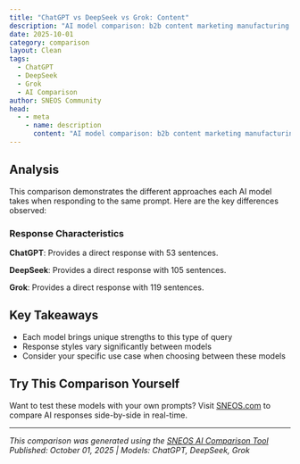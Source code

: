 ```yaml
---
title: "ChatGPT vs DeepSeek vs Grok: Content"
description: "AI model comparison: b2b content marketing manufacturing..."
date: 2025-10-01
category: comparison
layout: Clean
tags:
  - ChatGPT
  - DeepSeek
  - Grok
  - AI Comparison
author: SNEOS Community
head:
  - - meta
    - name: description
      content: "AI model comparison: b2b content marketing manufacturing..."
---
```


<ChatComparison
  title="ChatGPT vs DeepSeek vs Grok: Content"
  prompt="b2b content marketing manufacturing"
  :responses='{
    "ChatGPT": "Certainly! B2B content marketing for the manufacturing sector involves creating and distributing valuable, relevant content tailored to other businesses, such as suppliers, distributors, or direct clients in industries that require manufactured products. Effective content marketing can build trust, demonstrate expertise, and generate leads. Here are some strategies and ideas specifically for B2B content marketing in manufacturing:\n\n### Key Strategies for B2B Content Marketing in Manufacturing\n\n1. **Understand Your Audience**\n   - Identify decision-makers: engineers, procurement managers, operations directors.\n   - Understand their pain points: quality control, cost efficiency, lead times, compliance.\n\n2. **Create Educational \u0026 Technical Content**\n   - Whitepapers on industry standards or new technologies.\n   - Case studies showcasing successful projects and ROI.\n   - Technical datasheets and product specifications.\n   - Blog posts explaining manufacturing processes or innovations.\n\n3. **Leverage Visual \u0026 Interactive Content**\n   - High-quality product images and videos showing machinery in action.\n   - 3D product demos or virtual factory tours.\n   - Infographics illustrating complex manufacturing workflows or benefits.\n\n4. **Use Thought Leadership to Build Authority**\n   - Publish articles on industry trends and future outlooks.\n   - Host webinars or podcasts with manufacturing experts.\n   - Participate in industry forums and answer FAQs.\n\n5. **Optimize Content for Search Engines (SEO)**\n   - Use keywords that your B2B customers search for, such as \u201Cindustrial machining services,\u201D \u201Ccustom metal fabrication,\u201D or \u201Clean manufacturing solutions.\u201D\n   - Optimize product pages and blog posts for relevant keywords.\n   - Ensure your website is mobile-friendly and fast-loading.\n\n6. **Leverage LinkedIn and Industry Platforms**\n   - Share content on LinkedIn targeting manufacturing professionals.\n   - Join LinkedIn groups relevant to your niche.\n   - Advertise on industry-specific platforms or magazines.\n\n7. **Email Marketing for Lead Nurturing**\n   - Send newsletters with updates about new processes, certifications, or product ranges.\n   - Share educational content to guide prospects through the buyer\u2019s journey.\n\n8. **Customer Success Stories and Testimonials**\n   - Highlight how your manufacturing solutions helped clients solve specific problems.\n   - Include data on cost savings, efficiency improvements, or product performance.\n\n---\n\n### Content Ideas for Manufacturing B2B Marketing\n\n- **\u201CHow-to\u201D Guides:** e.g., \u201CHow to Choose the Right CNC Machining Partner\u201D\n- **Industry Trend Reports:** Analysis on automation in manufacturing or sustainability trends.\n- **Behind-the-Scenes Videos:** Show your quality control processes or factory operations.\n- **Product Comparison Charts:** Help prospects compare materials or components.\n- **Compliance \u0026 Safety Updates:** Explain new regulations impacting manufacturing.\n- **Case Studies:** Document challenges, solutions, and benefits for your customers.\n- **FAQ Pages:** Address common queries about your manufacturing capabilities.\n- **Interactive ROI Calculators:** Let potential clients estimate savings or productivity gains using your services.\n\n---\n\n### Example Workflow for a Content Campaign\n\n1. Identify a specific problem faced by your target audience.\n2. Create an in-depth whitepaper addressing the problem and your solution.\n3. Promote the whitepaper via blog posts, LinkedIn posts, and email marketing.\n4. Host a webinar diving deeper into the topic with Q\u0026A.\n5. Follow up with leads who downloaded your content to schedule demos or consultations.\n\n---\n\nIf you want, I can help create specific content outlines, blog posts, or social media posts tailored to your manufacturing niche!",
    "DeepSeek": "Of course. B2B content marketing for the manufacturing industry is a powerful strategy to generate leads, build authority, and support a complex, long sales cycle. It\u0027s about demonstrating expertise and solving problems, not just selling a product.\n\nHere is a comprehensive guide to B2B content marketing for manufacturers, covering strategy, content ideas, distribution, and measurement.\n\n### The Core Challenge \u0026 Opportunity in Manufacturing Marketing\n\n*   **Challenge:** The sales cycle is long, involves multiple stakeholders (engineers, procurement, C-suite), and decisions are based on ROI, specifications, and reliability.\n*   **Opportunity:** Buyers are actively researching solutions online long before they contact a salesperson. Your content is your first\u2014and most important\u2014salesperson.\n\n---\n\n### Phase 1: Strategy \u0026 Foundation\n\nYou cannot create content in a vacuum. Start with a solid foundation.\n\n**1. Define Your Goals:**\n*   Generate qualified leads\n*   Establish thought leadership\n*   Support existing customers (reduce churn, drive repeat business)\n*   Improve SEO and online visibility\n\n**2. Identify Your Target Audience (Buyer Personas):**\nWho are you trying to reach? Each has different pain points.\n*   **The Engineer / Technical Manager:** Cares about specs, materials, tolerances, CAD files, and technical applications.\n*   **The Procurement / Supply Chain Manager:** Cares about cost, lead times, reliability, quality certifications (ISO, etc.), and logistics.\n*   **The Plant Manager / Operations Director:** Cares about efficiency, uptime, safety, throughput, and total cost of ownership.\n*   **The C-Suite (CEO, CFO):** Cares about strategic partnerships, risk mitigation, scalability, and bottom-line impact.\n\n**3. Map Content to the Buyer\u0027s Journey:**\nYour content must serve the prospect at every stage of their decision-making process.\n\n| Buyer\u0027s Stage | Goal | Content Format Examples |\n| :--- | :--- | :--- |\n| **Awareness** | They have a problem (e.g., high defect rate, slow throughput). Your content identifies and educates. | Blog Posts, Industry Reports, Infographics, \u0022What is...\u0022 Explainer Videos, Checklists. |\n| **Consideration** | They understand their problem and are evaluating solutions. Your content showcases your expertise. | Case Studies, White Papers, Webinars, Technical Guides, Comparison Guides, Product Demos. |\n| **Decision** | They are ready to choose a vendor. Your content provides the final proof and reduces perceived risk. | Detailed Case Studies, ROI Calculators, Free Trials/Samples, Client Testimonials, Data Sheets. |\n\n**4. Conduct Keyword Research:**\nFind out what your potential customers are searching for.\n*   **Top-of-Funnel:** \u0022causes of metal fatigue,\u0022 \u0022lean manufacturing techniques,\u0022 \u0022benefits of additive manufacturing.\u0022\n*   **Middle-of-Funnel:** \u0022how to choose a CNC machining partner,\u0022 \u0022supplier quality management checklist.\u0022\n*   **Bottom-of-Funnel:** \u0022precision sheet metal fabrication [city],\u0022 \u0022injection molding company ISO 9001.\u0022\n\n---\n\n### Phase 2: Content Ideas \u0026 Formats for Manufacturers\n\nHere are specific, high-impact content ideas tailored to the industry.\n\n#### Top-of-Funnel (Awareness)\n\n1.  **Blog on Industry Trends \u0026 Problems:** Write about Industry 4.0, IoT, sustainability, supply chain resilience, and automation.\n2.  **\u0022How-To\u0022 Guides \u0026 Checklists:** \u00225-Step Checklist for Reducing Material Waste,\u0022 \u0022How to Perform Preventive Maintenance on [Your Equipment Type].\u0022\n3.  **Explainer Videos:** Short, animated videos explaining a complex process (e.g., \u0022What is Powder Coating?\u0022).\n4.  **Infographics:** Visualize a complex process or summarize a industry report\u0027s key findings.\n\n#### Middle-of-Funnel (Consideration)\n\n1.  **Case Studies (The King of B2B Manufacturing Content):**\n    *   **Format:** Challenge \u2192 Solution \u2192 Results.\n    *   **Focus:** Quantifiable results. \u0022How we helped [Client] increase output by 15% and reduce scrap by 20%.\u0022\n    *   **Detail:** Include photos, quotes, and specific data.\n2.  **White Papers / E-books:** Deep-dive into a single topic. \u0022The Ultimate Guide to Implementing IIoT in Your Factory,\u0022 \u0022A Manufacturer\u0027s Guide to Achieving ISO 9001:2015 Certification.\u0022\n3.  **Webinars:** Host a live or pre-recorded session with a technical expert. \u0022Optimizing Your CNC Workflow,\u0022 \u0022Q\u0026A on New Material Science for Aerospace.\u0022\n4.  **Technical Application Notes:** Detailed documents showing how your product or process solves a specific technical challenge.\n\n#### Bottom-of-Funnel (Decision)\n\n1.  **Detailed Product/Specification Sheets:** Easily downloadable, precise, and clear.\n2.  **ROI Calculators:** An interactive tool that lets prospects input their numbers to see potential savings or gains from using your solution.\n3.  **\u0022Request a Quote\u0022 or \u0022Schedule a Consultation\u0022 Landing Pages:** These are content too! They must be clear, concise, and build trust with testimonials and certifications.\n4.  **Customer Testimonial Videos:** Short videos featuring happy clients talking about their positive experience and results.\n\n---\n\n### Phase 3: Distribution \u0026 Amplification\n\nCreating great content isn\u0027t enough. You have to get it in front of the right people.\n\n1.  **SEO:** Optimize all content for relevant keywords to attract organic traffic.\n2.  **Email Marketing/Nurturing:**\n    *   Send a monthly newsletter with blog posts and company news.\n    *   Create automated email sequences that deliver your white paper or case study to new leads over time.\n3.  **LinkedIn (The #1 Platform for B2B Manufacturing):**\n    *   Share content on your company page.\n    *   Encourage technical leaders and sales staff to share content on their personal profiles.\n    *   Join and participate in relevant industry groups.\n4.  **Trade Shows \u0026 Events:** Use your whitepapers and case studies as gated content to capture leads at your booth. Promote your webinar on your event materials.\n5.  **Sales Enablement:** Equip your sales team with this content. They should be sending relevant case studies and blog posts to prospects during the sales process.\n\n---\n\n### Phase 4: Measurement \u0026 Analytics\n\nTrack what\u0027s working and adjust your strategy.\n\n*   **Website Traffic:** Are more relevant visitors coming to your site?\n*   **Lead Generation:** How many leads (form fills, downloads) is each piece of content generating?\n*   **Engagement:** Time on page, bounce rate, social shares.\n*   **Conversion Rate:** How many leads from your content become customers?\n*   **SEO Performance:** Keyword rankings and organic traffic growth.\n\n### A Simple Example: \u0022Advanced Composites Inc.\u0022\n\n*   **Problem:** They want to attract aerospace clients.\n*   **TOFU Content:** A blog post: \u00225 Ways Advanced Composites are Reducing Weight in Modern Aircraft.\u0022\n*   **MOFU Content:** A gated white paper: \u0022Achieving FAA Certification for Composite Components: A Guide for Aerospace Engineers.\u0022 (Requires an email to download).\n*   **BOFU Content:** A detailed case study: \u0022How We Helped Skyward Aerospace Develop a 30% Lighter Wing Component.\u0022\n*   **Distribution:** The blog post is shared on LinkedIn, the white paper is promoted via LinkedIn Ads targeting \u0022Aerospace Engineers,\u0022 and the case study is used by the sales team in proposals.\n\nBy following this structured approach, a manufacturing company can move beyond being just a supplier to becoming a trusted partner and industry authority, ultimately driving sustainable growth.",
    "Grok": "B2B content marketing for the manufacturing industry is a strategic approach to creating and distributing valuable, relevant content to attract, engage, and convert a targeted audience of business decision-makers, such as procurement managers, engineers, or executives in other companies. Manufacturing companies often deal with complex products, long sales cycles, and highly technical audiences, so content marketing in this sector must focus on addressing specific pain points, showcasing expertise, and building trust.\n\nBelow, I\u2019ll outline key aspects of B2B content marketing for manufacturing, including strategies, types of content, and best practices.\n\n---\n\n### **Why B2B Content Marketing is Important for Manufacturing**\n1. **Educating Buyers**: Manufacturing products often require detailed explanations about features, applications, and benefits. Content helps educate buyers who may not have deep technical expertise.\n2. **Long Sales Cycles**: B2B manufacturing deals typically involve multiple stakeholders and lengthy decision-making processes. Content can nurture leads over time.\n3. **Building Trust and Authority**: High-quality content positions a manufacturing company as an industry expert, fostering credibility among potential clients.\n4. **Differentiation**: In a competitive market, content helps highlight unique selling propositions (USPs) like quality, innovation, or sustainability.\n\n---\n\n### **Key Strategies for B2B Content Marketing in Manufacturing**\n1. **Understand Your Audience**:\n   - Identify your target personas (e.g., engineers, purchasing managers, or C-level executives).\n   - Map out their pain points, such as production inefficiencies, cost reduction, or compliance with regulations.\n   - Tailor content to their industry (e.g., automotive, aerospace, or industrial machinery) and their stage in the buyer\u2019s journey (awareness, consideration, decision).\n\n2. **Focus on Thought Leadership**:\n   - Share insights on industry trends, such as automation, Industry 4.0, or sustainable manufacturing.\n   - Publish whitepapers, research reports, and case studies demonstrating expertise.\n\n3. **Leverage Data and Technical Expertise**:\n   - Highlight technical specifications, certifications (e.g., ISO standards), and performance metrics in content.\n   - Use data-driven content to showcase ROI or efficiency gains from your products.\n\n4. **Adopt a Multi-Channel Approach**:\n   - Distribute content via LinkedIn (a key platform for B2B audiences), industry forums, email newsletters, and trade publications.\n   - Use your website as a hub with blogs, resource centers, and downloadable materials.\n\n5. **Address Industry-Specific Challenges**:\n   - Create content around topics like supply chain disruptions, workforce shortages, or regulatory compliance.\n   - Offer solutions through your products or services (e.g., how your machinery reduces downtime).\n\n6. **Personalization**:\n   - Segment your audience and deliver tailored content based on their industry, role, or specific needs.\n   - Use account-based marketing (ABM) to create hyper-targeted content for key accounts.\n\n---\n\n### **Types of Content for B2B Manufacturing Marketing**\n1. **Case Studies and Success Stories**:\n   - Showcase how your products or services solved a specific problem for a client.\n   - Include measurable results (e.g., \u201CIncreased production output by 30%\u201D).\n\n2. **Whitepapers and eBooks**:\n   - Dive deep into industry challenges, trends, or technologies (e.g., \u201CThe Future of Smart Manufacturing\u201D).\n   - Offer actionable insights or frameworks.\n\n3. **Blog Posts**:\n   - Write about topics like maintenance tips, industry news, or comparisons (e.g., \u201CTraditional vs. CNC Machining: Which is Right for You?\u201D).\n   - Optimize for SEO to attract organic traffic using keywords like \u201Cindustrial automation solutions\u201D or \u201Cprecision manufacturing tools.\u201D\n\n4. **Videos and Webinars**:\n   - Create product demos, factory tours, or \u201Chow-to\u201D videos showing your equipment in action.\n   - Host webinars on topics like implementing IoT in manufacturing.\n\n5. **Infographics**:\n   - Simplify complex processes (e.g., a visual guide to your production line) or data (e.g., cost savings from energy-efficient machines).\n\n6. **Technical Guides and Specification Sheets**:\n   - Provide detailed resources for engineers and technical buyers who need precise information about your products.\n\n7. **Email Newsletters**:\n   - Share industry updates, new product launches, or links to your latest content.\n   - Nurture leads with drip campaigns that offer value at each stage.\n\n8. **Social Media Content**:\n   - Share behind-the-scenes looks at your manufacturing process on LinkedIn or Twitter.\n   - Highlight employee stories, sustainability efforts, or community involvement to build brand affinity.\n\n---\n\n### **Best Practices for B2B Content Marketing in Manufacturing**\n1. **Focus on Value Over Sales Pitch**:\n   - Avoid overly promotional content. Instead, provide solutions to problems (e.g., \u201CHow to Reduce Manufacturing Downtime\u201D rather than \u201CBuy Our Machine\u201D).\n   \n2. **Use Real-World Examples**:\n   - Highlight real customer stories or data to validate claims. Testimonials and user-generated content can add authenticity.\n\n3. **Optimize for Search Intent**:\n   - Research keywords that your audience uses, such as \u201Cbest industrial CNC machines\u201D or \u201Chow to improve factory efficiency.\u201D\n   - Answer questions directly in your content to rank for featured snippets.\n\n4. **Collaborate with Industry Influencers**:\n   - Partner with industry experts or thought leaders for guest posts, podcasts, or co-hosted webinars.\n\n5. **Track and Measure Performance**:\n   - Use tools like Google Analytics, HubSpot, or LinkedIn Analytics to monitor content engagement, lead generation, and conversion rates.\n   - Focus on metrics like website traffic, time on page, downloads, and form submissions.\n\n6. **Repurpose Content**:\n   - Turn a whitepaper into a series of blog posts, infographics, or social media snippets to maximize reach.\n\n7. **Stay Compliant and Accurate**:\n   - Ensure all technical data, claims, and industry standards mentioned in your content are accurate to maintain credibility.\n\n---\n\n### **Challenges in B2B Manufacturing Content Marketing**\n1. **Technical Audience**: Balancing technical depth with accessibility can be tricky. Content must appeal to engineers while remaining understandable to non-technical decision-makers.\n2. **Long Sales Cycles**: Patience is required as content nurtures leads over months or years.\n3. **Resource Constraints**: Smaller manufacturers may lack the budget or in-house expertise to produce high-quality content consistently.\n4. **Competitive Landscape**: Standing out in a crowded market requires unique, high-value content that demonstrates clear differentiation.\n\n---\n\n### **Trends in B2B Manufacturing Content Marketing**\n1. **Digital Transformation and Industry 4.0**: Content around IoT, AI, robotics, and data analytics is highly relevant as manufacturers modernize operations.\n2. **Sustainability**: Highlight eco-friendly practices or energy-efficient products to appeal to companies prioritizing ESG (Environmental, Social, Governance) goals.\n3. **Interactive Content**: Tools like ROI calculators, 3D product configurators, or AR/VR experiences engage users more deeply.\n4. **Video Dominance**: Short, impactful videos are increasingly popular for showcasing products, sharing testimonials, or explaining complex processes.\n\n---\n\n### **Conclusion**\nB2B content marketing for manufacturing is about building long-term relationships with business buyers by providing value through education, problem-solving, and thought leadership. By creating targeted, high-quality content tailored to the specific needs of your audience, you can establish trust, generate leads, and ultimately drive sales. Focus on understanding your audience, leveraging technical expertise, and staying aligned with industry trends to create a successful content marketing strategy.\n\nIf you\u2019re looking for specific examples, tools, or templates to get started, or if you\u2019d like help with a particular aspect (e.g., SEO for manufacturing or video content ideas), let me know!"
  }'
  published-date="19:21"
/>

## Analysis

This comparison demonstrates the different approaches each AI model takes when responding to the same prompt. Here are the key differences observed:

### Response Characteristics

**ChatGPT**: Provides a direct response with 53 sentences. 

**DeepSeek**: Provides a direct response with 105 sentences. 

**Grok**: Provides a direct response with 119 sentences. 

## Key Takeaways

- Each model brings unique strengths to this type of query
- Response styles vary significantly between models
- Consider your specific use case when choosing between these models

## Try This Comparison Yourself

Want to test these models with your own prompts? Visit [SNEOS.com](https://sneos.com) to compare AI responses side-by-side in real-time.

---

*This comparison was generated using the [SNEOS AI Comparison Tool](https://sneos.com)*
*Published: October 01, 2025 | Models: ChatGPT, DeepSeek, Grok*
